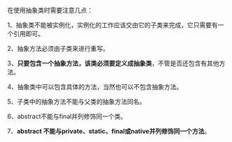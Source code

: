 在使用抽象类时需要注意几点：

1、抽象类不能被实例化，实例化的工作应该交由它的子类来完成，它只需要有一个引用即可。

2、抽象方法必须由子类来进行重写。

3、**只要包含一个抽象方法，该类必须要定义成抽象类**，不管是否还包含有其他方法。

4、抽象类中可以包含具体的方法，当然也可以不包含抽象方法。

5、子类中的抽象方法不能与父类的抽象方法同名。

6、abstract不能与final并列修饰同一个类。

7、**abstract 不能与private、static、final或native并列修饰同一个方法**。

